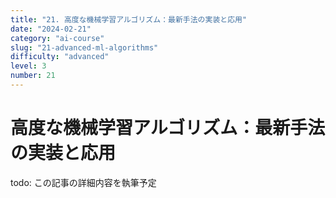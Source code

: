 ```yaml
---
title: "21. 高度な機械学習アルゴリズム：最新手法の実装と応用"
date: "2024-02-21"
category: "ai-course"
slug: "21-advanced-ml-algorithms"
difficulty: "advanced"
level: 3
number: 21
---
```


# 高度な機械学習アルゴリズム：最新手法の実装と応用

todo: この記事の詳細内容を執筆予定